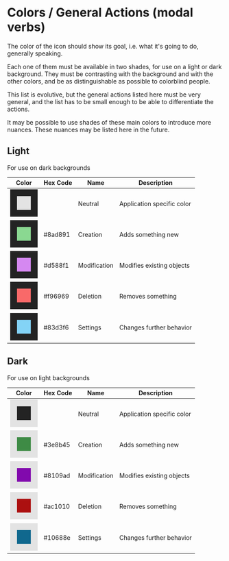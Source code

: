 # Colors / General Actions (modal verbs)

The color of the icon should show its goal, i.e. what it's going to do, generally speaking.

Each one of them must be available in two shades, for use on a light or dark background. They must be contrasting with the background and with the other colors, and be as distinguishable as possible to colorblind people.

This list is evolutive, but the general actions listed here must be very general, and the list has to be small enough to be able to differentiate the actions.

It may be possible to use shades of these main colors to introduce more nuances. These nuances may be listed here in the future.

## Light

For use on dark backgrounds

| Color | Hex Code | Name | Description |
|---|---|---|---|
| ![](icons/0_Colors/neutral_l.svg) | | Neutral | Application specific color |
| ![](icons/0_Colors/creation_l.svg) | #8ad891 | Creation | Adds something new |
| ![](icons/0_Colors/modification_l.svg) | #d588f1 | Modification | Modifies existing objects |
| ![](icons/0_Colors/deletion_l.svg) | #f96969 | Deletion | Removes something |
| ![](icons/0_Colors/settings_l.svg) | #83d3f6 | Settings | Changes further behavior |

## Dark

For use on light backgrounds

| Color | Hex Code | Name | Description |
|---|---|---|---|
| ![](icons/0_Colors/neutral_d.svg) | | Neutral | Application specific color |
| ![](icons/0_Colors/creation_d.svg) | #3e8b45 | Creation | Adds something new |
| ![](icons/0_Colors/modification_d.svg) | #8109ad | Modification | Modifies existing objects |
| ![](icons/0_Colors/deletion_d.svg) | #ac1010 | Deletion | Removes something |
| ![](icons/0_Colors/settings_d.svg) | #10688e | Settings | Changes further behavior |